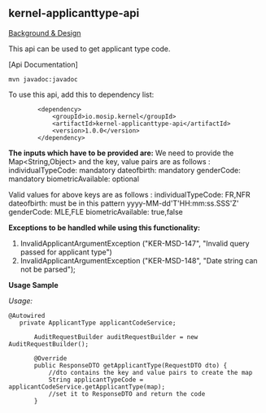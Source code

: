 ## kernel-applicanttype-api


 [Background & Design](../../docs/design/kernel/kernel-applicanttype.md)

This api can be used to get applicant type code.

[Api Documentation]

```
mvn javadoc:javadoc
```

To use this api, add this to dependency list:

```
		<dependency>
			<groupId>io.mosip.kernel</groupId>
			<artifactId>kernel-applicanttype-api</artifactId>
			<version>1.0.0</version>
		</dependency>
```


**The inputs which have to be provided are:**
We need to provide the Map<String,Object> and the key, value pairs are as follows :
individualTypeCode: mandatory
dateofbirth: mandatory
genderCode: mandatory
biometricAvailable: optional

Valid values for above keys are as follows : 
individualTypeCode: FR,NFR
dateofbirth: must be in this pattern yyyy-MM-dd'T'HH:mm:ss.SSS'Z'
genderCode: MLE,FLE
biometricAvailable: true,false


**Exceptions to be handled while using this functionality:**

1. InvalidApplicantArgumentException ("KER-MSD-147", "Invalid query passed for applicant type")
2. InvalidApplicantArgumentException ("KER-MSD-148", "Date string can not be parsed");


**Usage Sample**
  
*Usage:*
 
 ```
@Autowired
	private ApplicantType applicantCodeService;
	
		AuditRequestBuilder auditRequestBuilder = new AuditRequestBuilder();

		@Override
		public ResponseDTO getApplicantType(RequestDTO dto) {
			//dto contains the key and value pairs to create the map 
			String applicantTypeCode = applicantCodeService.getApplicantType(map);
			//set it to ResponseDTO and return the code
		}

 ```













